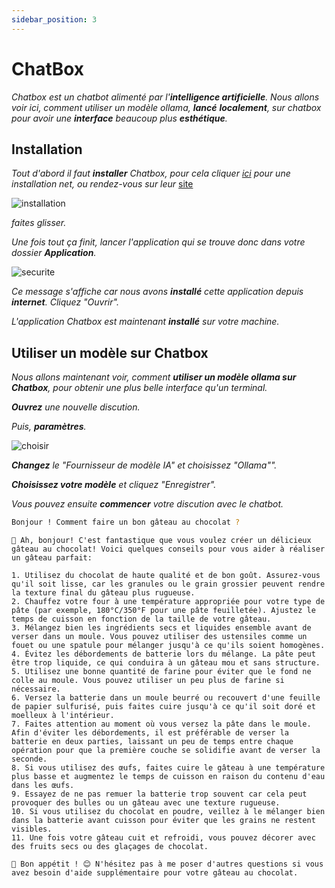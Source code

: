 ```yaml
---
sidebar_position: 3
---
```


# ChatBox

*Chatbox est un chatbot alimenté par l'**intelligence artificielle**. Nous allons voir ici, comment utiliser un modèle ollama, **lancé** **localement**, sur chatbox pour avoir une **interface** beaucoup plus **esthétique**.*

## Installation

*Tout d'abord il faut **installer** Chatbox, pour cela cliquer *[ici](https://chatboxai.app/fr/install?download=darwin-x86_64)* pour une installation net, ou rendez-vous sur leur* [site](https://chatboxai.app/fr)

![installation](/img/chatboxinstallation.png)

*faites glisser.*

*Une fois tout ça finit, lancer l'application qui se trouve donc dans votre dossier **Application**.*

![securite](/img/chatboxsecurite.png)

*Ce message s'affiche car nous avons **installé** cette application depuis **internet**. Cliquez "Ouvrir".*

*L'application Chatbox est maintenant **installé** sur votre machine.*

## Utiliser un modèle sur Chatbox

*Nous allons maintenant voir, comment **utiliser un modèle ollama sur Chatbox**, pour obtenir une plus belle interface qu'un terminal.*

***Ouvrez** une nouvelle discution.*

*Puis, **paramètres**.*

![choisir](/img/ChoisirIAchatbox.png)

***Changez** le "Fournisseur de modèle IA" et choisissez "Ollama"".*

***Choisissez votre modèle** et cliquez "Enregistrer".*

*Vous pouvez ensuite **commencer** votre discution avec le chatbot.*


```bash
Bonjour ! Comment faire un bon gâteau au chocolat ?
```

```text
🍰️ Ah, bonjour! C'est fantastique que vous voulez créer un délicieux gâteau au chocolat! Voici quelques conseils pour vous aider à réaliser un gâteau parfait:

1. Utilisez du chocolat de haute qualité et de bon goût. Assurez-vous qu'il soit lisse, car les granules ou le grain grossier peuvent rendre la texture final du gâteau plus rugueuse.
2. Chauffez votre four à une température appropriée pour votre type de pâte (par exemple, 180°C/350°F pour une pâte feuilletée). Ajustez le temps de cuisson en fonction de la taille de votre gâteau.
3. Mélangez bien les ingrédients secs et liquides ensemble avant de verser dans un moule. Vous pouvez utiliser des ustensiles comme un fouet ou une spatule pour mélanger jusqu'à ce qu'ils soient homogènes.
4. Évitez les débordements de batterie lors du mélange. La pâte peut être trop liquide, ce qui conduira à un gâteau mou et sans structure.
5. Utilisez une bonne quantité de farine pour éviter que le fond ne colle au moule. Vous pouvez utiliser un peu plus de farine si nécessaire.
6. Versez la batterie dans un moule beurré ou recouvert d'une feuille de papier sulfurisé, puis faites cuire jusqu'à ce qu'il soit doré et moelleux à l'intérieur.
7. Faites attention au moment où vous versez la pâte dans le moule. Afin d'éviter les débordements, il est préférable de verser la batterie en deux parties, laissant un peu de temps entre chaque opération pour que la première couche se solidifie avant de verser la seconde.
8. Si vous utilisez des œufs, faites cuire le gâteau à une température plus basse et augmentez le temps de cuisson en raison du contenu d'eau dans les œufs.
9. Essayez de ne pas remuer la batterie trop souvent car cela peut provoquer des bulles ou un gâteau avec une texture rugueuse.
10. Si vous utilisez du chocolat en poudre, veillez à le mélanger bien dans la batterie avant cuisson pour éviter que les grains ne restent visibles.
11. Une fois votre gâteau cuit et refroidi, vous pouvez décorer avec des fruits secs ou des glaçages de chocolat.

🍰️ Bon appétit ! 😊 N'hésitez pas à me poser d'autres questions si vous avez besoin d'aide supplémentaire pour votre gâteau au chocolat. 
```
